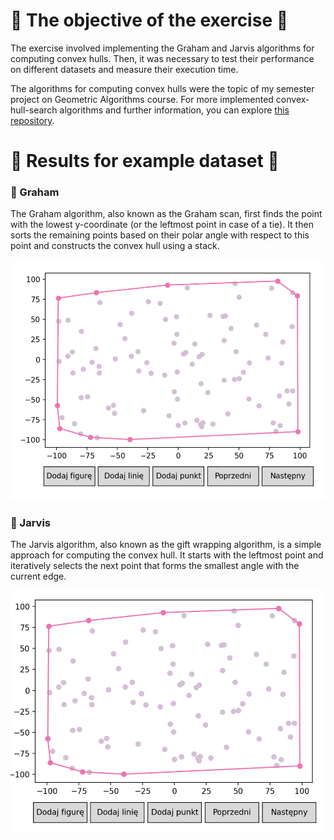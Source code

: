 # 🔶 The objective of the exercise 🔶

<p> The exercise involved implementing the Graham and Jarvis algorithms for computing convex hulls. Then, it was necessary to test their performance on different datasets and measure their execution time. </p>
<p> The algorithms for computing convex hulls were the topic of my semester project on Geometric Algorithms course. 
   For more implemented convex-hull-search algorithms and further information, you can explore <a href="https://github.com/YoC00lig/Convex-Hull">this repository</a>. </p>

# 🔶 Results for example dataset 🔶

<h3> 🔸 Graham </h3>
<p> The Graham algorithm, also known as the Graham scan, first finds the point with the lowest y-coordinate (or the leftmost point in case of a tie). It then sorts the remaining points based on their polar angle with respect to this point and constructs the convex hull using a stack.</p>
<img src="graham.png">

<h3> 🔸 Jarvis </h3>
<p> The Jarvis algorithm, also known as the gift wrapping algorithm, is a simple approach for computing the convex hull. It starts with the leftmost point and iteratively selects the next point that forms the smallest angle with the current edge. </p>
<img src="jarvis.png">
